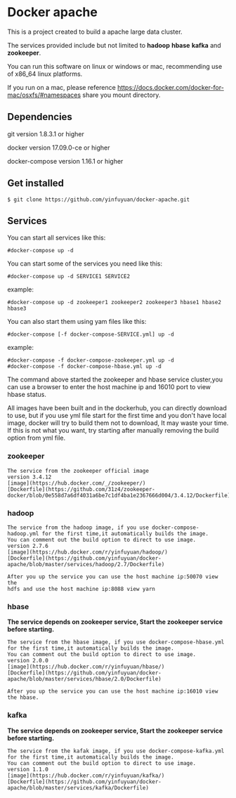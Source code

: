 # Docker apache

This is a project created to build a apache large data cluster.

The services provided include but not limited to **hadoop** **hbase** **kafka** and **zookeeper**.

You can run this software on linux or windows or mac, recommending use of x86_64 linux platforms.

If you run on a mac, please reference https://docs.docker.com/docker-for-mac/osxfs/#namespaces share you mount directory.

## Dependencies

git version 1.8.3.1 or higher

docker version 17.09.0-ce or higher

docker-compose version 1.16.1 or higher

## Get installed
    
    $ git clone https://github.com/yinfuyuan/docker-apache.git

## Services

You can start all services like this:

    #docker-compose up -d

You can start some of the services you need like this:

    #docker-compose up -d SERVICE1 SERVICE2
    
example:

    #docker-compose up -d zookeeper1 zookeeper2 zookeeper3 hbase1 hbase2 hbase3
    
You can also start them using yam files like this:

    #docker-compose [-f docker-compose-SERVICE.yml] up -d
    
example:

    #docker-compose -f docker-compose-zookeeper.yml up -d
    #docker-compose -f docker-compose-hbase.yml up -d
    
The command above started the zookeeper and hbase service cluster,you can use
a browser to enter the host machine ip and 16010 port to view hbase status.
    
All images have been built and in the dockerhub, you can directly download to use, 
but if you use yml file start for the first time and you don't have local image, 
docker will try to build them not to download, It may waste your time.
If this is not what you want, try starting after manually removing the build option from yml file.

### zookeeper
    
    The service from the zookeeper official image
    version 3.4.12
    [image](https://hub.docker.com/_/zookeeper/)
    [Dockerfile](https://github.com/31z4/zookeeper-docker/blob/0e558d7a6df4031a6be7c1df4ba1e2367666d004/3.4.12/Dockerfile)
    
### hadoop
    
    The service from the hadoop image, if you use docker-compose-hadoop.yml for the first time,it automatically builds the image.
    You can comment out the build option to direct to use image.
    version 2.7.6
    [image](https://hub.docker.com/r/yinfuyuan/hadoop/)
    [Dockerfile](https://github.com/yinfuyuan/docker-apache/blob/master/services/hadoop/2.7/Dockerfile)
    
    After you up the service you can use the host machine ip:50070 view the
    hdfs and use the host machine ip:8088 view yarn
    
### hbase
    
**The service depends on zookeeper service, Start the zookeeper service before starting.**

    The service from the hbase image, if you use docker-compose-hbase.yml for the first time,it automatically builds the image.
    You can comment out the build option to direct to use image.
    version 2.0.0
    [image](https://hub.docker.com/r/yinfuyuan/hbase/)
    [Dockerfile](https://github.com/yinfuyuan/docker-apache/blob/master/services/hbase/2.0/Dockerfile)
    
    After you up the service you can use the host machine ip:16010 view the hbase.
    
### kafka
    
**The service depends on zookeeper service, Start the zookeeper service before starting.**
    
    The service from the kafak image, if you use docker-compose-kafka.yml for the first time,it automatically builds the image.
    You can comment out the build option to direct to use image.
    version 1.1.0
    [image](https://hub.docker.com/r/yinfuyuan/kafka/)
    [Dockerfile](https://github.com/yinfuyuan/docker-apache/blob/master/services/kafka/Dockerfile)
